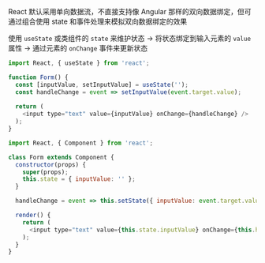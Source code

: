 React 默认采用单向数据流，不直接支持像 Angular 那样的双向数据绑定，但可通过组合使用 state 和事件处理来模拟双向数据绑定的效果

使用 `useState` 或类组件的 `state` 来维护状态 -> 将状态绑定到输入元素的 `value` 属性 -> 通过元素的 `onChange` 事件来更新状态

```JavaScript
import React, { useState } from 'react';

function Form() {
  const [inputValue, setInputValue] = useState('');
  const handleChange = event => setInputValue(event.target.value);
  
  return (
    <input type="text" value={inputValue} onChange={handleChange} />
  );
}
```

```JavaScript
import React, { Component } from 'react';

class Form extends Component {
  constructor(props) {
    super(props);
    this.state = { inputValue: '' };
  }

  handleChange = event => this.setState({ inputValue: event.target.value });

  render() {
    return (
      <input type="text" value={this.state.inputValue} onChange={this.handleChange} />
    );
  }
}

```